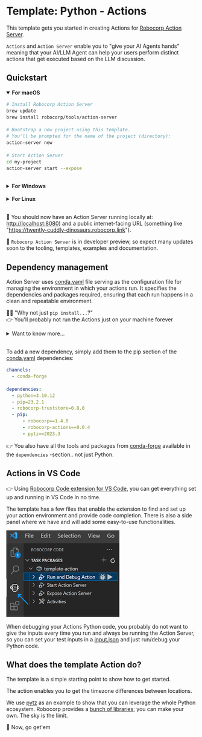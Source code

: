 # Template: Python - Actions

This template gets you started in creating Actions for [Robocorp Action Server](https://github.com/robocorp/robo/tree/master/action_server/docs#readme).

`Actions` and `Action Server` enable you to "give your AI Agents hands" meaning that your AI/LLM Agent can help your users perform distinct actions that get executed based on the LLM discussion.

## Quickstart

<details open>
<summary><b>For macOS</b></summary>

```sh
# Install Robocorp Action Server
brew update
brew install robocorp/tools/action-server 

# Bootstrap a new project using this template.
# You'll be prompted for the name of the project (directory):
action-server new

# Start Action Server 
cd my-project
action-server start --expose
```
</details>
<br/>
<details>
<summary><b>For Windows</b></summary>

```sh
# Download Robocorp Action Server
curl -o action-server.exe https://downloads.robocorp.com/action-server/releases/latest/windows64/action-server.exe

# Add to PATH or move to a folder that is in PATH
setx PATH=%PATH%;%CD%

# Bootstrap a new project using this template.
# You'll be prompted for the name of the project (directory):
action-server new

# Start Action Server 
cd my-project
action-server start --expose
```

</details>
<br/>

<details>
<summary><b>For Linux</b></summary>

```sh
# Download Robocorp Action Server
curl -o action-server https://downloads.robocorp.com/action-server/releases/latest/linux64/action-server
chmod a+x action-server

# Add to PATH or move to a folder that is in PATH
sudo mv action-server /usr/local/bin/

# Bootstrap a new project using this template.
# You'll be prompted for the name of the project (directory):
action-server new

# Start Action Server 
cd my-project
action-server start --expose
```

</details>
<br/>

🚀 You should now have an Action Server running locally at: [http://localhost:8080](http://localhost:8080)) and a public internet-facing URL (something like "https://twently-cuddly-dinosaurs.robocorp.link").

🚀 `Robocorp Action Server` is in developer preview, so expect many updates soon to the tooling, templates, examples and documentation.

## Dependency management

Action Server uses [conda.yaml](conda.yaml) file serving as the configuration file for managing the environment in which your actions run. It specifies the dependencies and packages required, ensuring that each run happens in a clean and repeatable environment.

🙋‍♂️ "Why not just `pip install...`?"<br/>
👉 You'll probably not run the Actions just on your machine forever
<details>
<summary>Want to know more...</summary>

* You do not need to manage Python installations on the target machines
* You can avoid `Works on my machine`
* You can control exactly which version of Python your automation will run on 
  * ..as well as the pip version to avoid dep. resolution changes
* No need for venv, pyenv, ... tooling and knowledge sharing inside your team.
* Define dependencies in conda.yaml let our tooling do the heavy lifting.
* You get all the content of [conda-forge](https://prefix.dev/channels/conda-forge) without any extra tooling

</details><br/>

To add a new dependency, simply add them to the pip section of the [conda.yaml](conda.yaml) dependencies:

```yaml
channels:
  - conda-forge

dependencies:
  - python=3.10.12
  - pip=23.2.1
  - robocorp-truststore=0.8.0
  - pip:
      - robocorp==1.4.0
      - robocorp-actions==0.0.4
      - pytz==2023.3
```
👉 You also have all the tools and packages from [conda-forge](https://prefix.dev/channels/conda-forge) available in the `dependencies` -section.. not just Python.

## Actions in VS Code 

👉 Using [Robocorp Code extension for VS Code](https://marketplace.visualstudio.com/items?itemName=robocorp.robocorp-code), you can get everything set up and running in VS Code in no time.

The template has a few files that enable the extension to find and set up your action environment and provide code completion. There is also a side panel where we have and will add some easy-to-use functionalities.

![](docs/vscode.png)

When debugging your Actions Python code, you probably do not want to give the inputs every time you run and always be running the Action Server, so you can set your test inputs in a [input.json](./devdata/input.json) and just run/debug your Python code.


## What does the template Action do?

The template is a simple starting point to show how to get started.

The action enables you to get the timezone differences between locations.

We use [pytz](https://pypi.org/project/pytz/) as an example to show that you can leverage the whole Python ecosystem. Robocorp provides a [bunch of libraries](https://pypi.org/search/?q=robocorp-); you can make your own. The sky is the limit.

🚀 Now, go get'em

